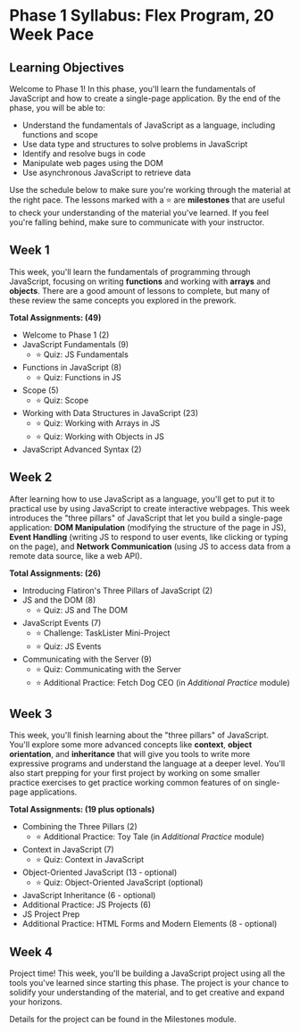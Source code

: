# Phase 1 Syllabus: Flex Program, 20 Week Pace

## Learning Objectives

Welcome to Phase 1! In this phase, you'll learn the fundamentals of JavaScript
and how to create a single-page application. By the end of the phase, you will
be able to:

- Understand the fundamentals of JavaScript as a language, including functions
  and scope
- Use data type and structures to solve problems in JavaScript
- Identify and resolve bugs in code
- Manipulate web pages using the DOM
- Use asynchronous JavaScript to retrieve data

Use the schedule below to make sure you're working through the material at
the right pace. The lessons marked with a ⭐️ are **milestones** that are useful
to check your understanding of the material you've learned. If you feel you're
falling behind, make sure to communicate with your instructor.

## Week 1

This week, you'll learn the fundamentals of programming through JavaScript,
focusing on writing **functions** and working with **arrays** and **objects**.
There are a good amount of lessons to complete, but many of these review the
same concepts you explored in the prework.

**Total Assignments: (49)**

- Welcome to Phase 1 (2)
- JavaScript Fundamentals (9)
  - ⭐️ Quiz: JS Fundamentals
- Functions in JavaScript (8)
  - ⭐️ Quiz: Functions in JS
- Scope (5)
  - ⭐️ Quiz: Scope
- Working with Data Structures in JavaScript (23)
  - ⭐️ Quiz: Working with Arrays in JS
  - ⭐️ Quiz: Working with Objects in JS
- JavaScript Advanced Syntax (2)

## Week 2

After learning how to use JavaScript as a language, you'll get to put it to
practical use by using JavaScript to create interactive webpages. This week
introduces the "three pillars" of JavaScript that let you build a single-page
application: **DOM Manipulation** (modifying the structure of the page in JS),
**Event Handling** (writing JS to respond to user events, like clicking or
typing on the page), and **Network Communication** (using JS to access data from
a remote data source, like a web API).

**Total Assignments: (26)**

- Introducing Flatiron's Three Pillars of JavaScript (2)
- JS and the DOM (8)
  - ⭐️ Quiz: JS and The DOM
- JavaScript Events (7)
  - ⭐️ Challenge: TaskLister Mini-Project
  - ⭐️ Quiz: JS Events
- Communicating with the Server (9)
  - ⭐️ Quiz: Communicating with the Server
  - ⭐️ Additional Practice: Fetch Dog CEO (in _Additional Practice_ module)

## Week 3

This week, you'll finish learning about the "three pillars" of JavaScript.
You'll explore some more advanced concepts like **context**, **object
orientation**, and **inheritance** that will give you tools to write more
expressive programs and understand the language at a deeper level. You'll also
start prepping for your first project by working on some smaller practice
exercises to get practice working common features of on single-page
applications.

**Total Assignments: (19 plus optionals)**

- Combining the Three Pillars (2)
  - ⭐️ Additional Practice: Toy Tale (in _Additional Practice_ module)
- Context in JavaScript (7)
  - ⭐️ Quiz: Context in JavaScript
- Object-Oriented JavaScript (13 - optional)
  - ⭐️ Quiz: Object-Oriented JavaScript (optional)
- JavaScript Inheritance (6 - optional)
- Additional Practice: JS Projects (6)
- JS Project Prep
- Additional Practice: HTML Forms and Modern Elements (8 - optional)

## Week 4

Project time! This week, you'll be building a JavaScript project using all the
tools you've learned since starting this phase. The project is your chance to
solidify your understanding of the material, and to get creative and expand your
horizons.

Details for the project can be found in the Milestones module.

